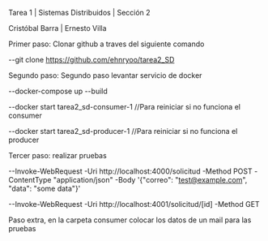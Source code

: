 Tarea 1 | Sistemas Distribuidos | Sección 2

Cristóbal Barra | Ernesto Villa


Primer paso: Clonar github a traves del siguiente comando

--git clone https://github.com/ehnryoo/tarea2_SD


Segundo paso: Segundo paso levantar servicio de docker 

--docker-compose up --build

--docker start tarea2_sd-consumer-1  //Para reiniciar si no funciona el consumer

--docker start tarea2_sd-producer-1  //Para reiniciar si no funciona el producer


Tercer paso: realizar pruebas

--Invoke-WebRequest -Uri http://localhost:4000/solicitud -Method POST -ContentType "application/json" -Body '{"correo": "test@example.com", "data": "some data"}'

--Invoke-WebRequest -Uri http://localhost:4001/solicitud/[id] -Method GET


Paso extra, en la carpeta consumer colocar los datos de un mail para las pruebas
